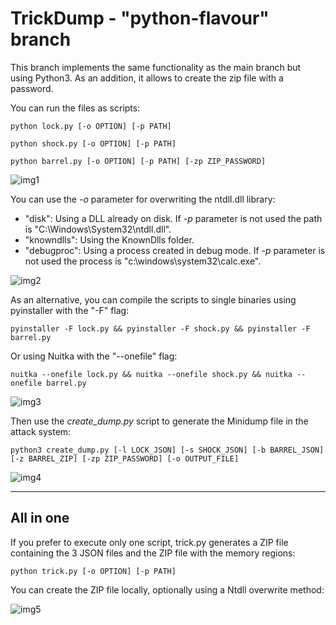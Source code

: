 # TrickDump - "python-flavour" branch

This branch implements the same functionality as the main branch but using Python3. As an addition, it allows to create the zip file with a password.

You can run the files as scripts:

```
python lock.py [-o OPTION] [-p PATH]
```
```
python shock.py [-o OPTION] [-p PATH]
```
```
python barrel.py [-o OPTION] [-p PATH] [-zp ZIP_PASSWORD]
```

![img1](https://raw.githubusercontent.com/ricardojoserf/ricardojoserf.github.io/master/images/trickdump/Screenshot_py1.png)

You can use the *-o* parameter for overwriting the ntdll.dll library:
- "disk": Using a DLL already on disk. If *-p* parameter is not used the path is "C:\Windows\System32\ntdll.dll".
- "knowndlls": Using the KnownDlls folder.
- "debugproc": Using a process created in debug mode. If *-p* parameter is not used the process is "c:\windows\system32\calc.exe".

![img2](https://raw.githubusercontent.com/ricardojoserf/ricardojoserf.github.io/master/images/trickdump/Screenshot_py2.png)

As an alternative, you can compile the scripts to single binaries using pyinstaller with the "-F" flag:

```
pyinstaller -F lock.py && pyinstaller -F shock.py && pyinstaller -F barrel.py
```

Or using Nuitka with the "--onefile" flag:

```
nuitka --onefile lock.py && nuitka --onefile shock.py && nuitka --onefile barrel.py
```

![img3](https://raw.githubusercontent.com/ricardojoserf/ricardojoserf.github.io/master/images/trickdump/Screenshot_py3.png)


Then use the *create_dump.py* script to generate the Minidump file in the attack system:

```
python3 create_dump.py [-l LOCK_JSON] [-s SHOCK_JSON] [-b BARREL_JSON] [-z BARREL_ZIP] [-zp ZIP_PASSWORD] [-o OUTPUT_FILE]
```

![img4](https://raw.githubusercontent.com/ricardojoserf/ricardojoserf.github.io/master/images/trickdump/Screenshot_py4.png)


-------------------------

## All in one

If you prefer to execute only one script, trick.py generates a ZIP file containing the 3 JSON files and the ZIP file with the memory regions:

```
python trick.py [-o OPTION] [-p PATH]
```

You can create the ZIP file locally, optionally using a Ntdll overwrite method:

![img5](https://raw.githubusercontent.com/ricardojoserf/ricardojoserf.github.io/master/images/trickdump/Screenshot_py5.png)

